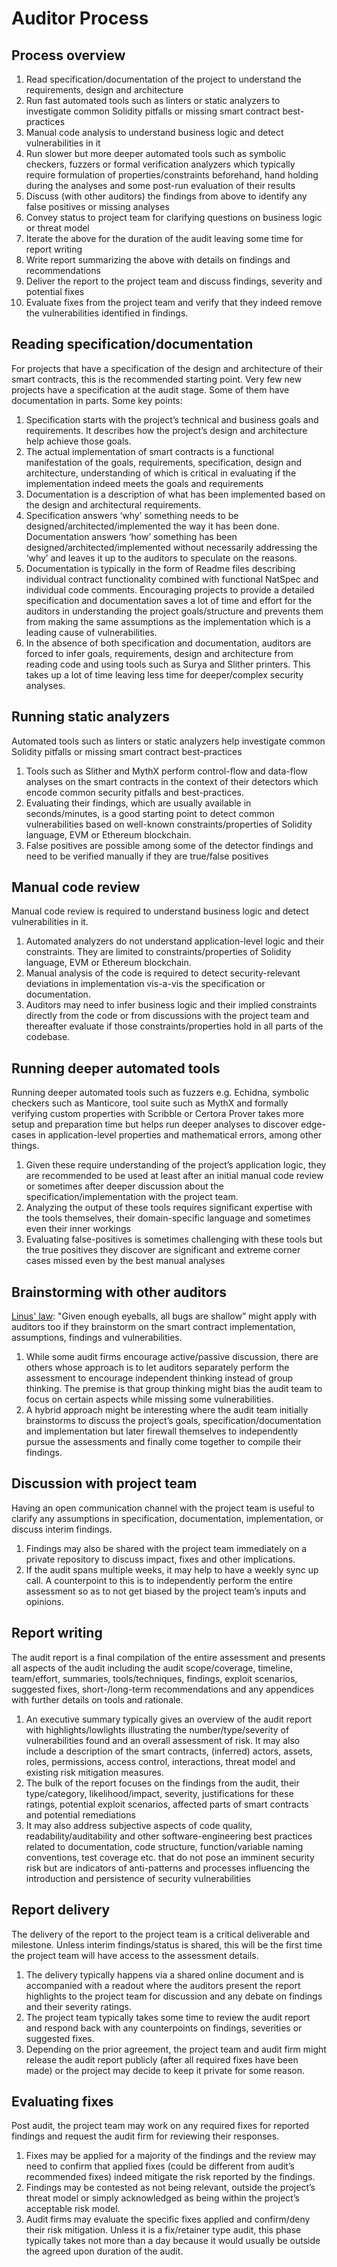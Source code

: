 # Auditor Process

## Process overview

1. Read specification/documentation of the project to understand the requirements, design and architecture
2. Run fast automated tools such as linters or static analyzers to investigate common Solidity pitfalls or missing smart contract best-practices
3. Manual code analysis to understand business logic and detect vulnerabilities in it
4. Run slower but more deeper automated tools such as symbolic checkers, fuzzers or formal verification analyzers which typically require formulation of properties/constraints beforehand, hand holding during the analyses and some post-run evaluation of their results
5. Discuss (with other auditors) the findings from above to identify any false positives or missing analyses
6. Convey status to project team for clarifying questions on business logic or threat model
7. Iterate the above for the duration of the audit leaving some time for report writing
8. Write report summarizing the above with details on findings and recommendations
9. Deliver the report to the project team and discuss findings, severity and potential fixes
10. Evaluate fixes from the project team and verify that they indeed remove the vulnerabilities identified in findings.

## Reading specification/documentation

For projects that have a specification of the design and architecture of their smart contracts, this is the recommended starting point. Very few new projects have a specification at the audit stage. Some of them have documentation in parts. Some key points:

1. Specification starts with the project’s technical and business goals and requirements. It describes how the project’s design and architecture help achieve those goals.
2. The actual implementation of smart contracts is a functional manifestation of the goals, requirements, specification, design and architecture, understanding of which is critical in evaluating if the implementation indeed meets the goals and requirements
3. Documentation is a description of what has been implemented based on the design and architectural requirements.
4. Specification answers ‘why’ something needs to be designed/architected/implemented the way it has been done. Documentation answers ‘how’ something has been designed/architected/implemented without necessarily addressing the ‘why’ and leaves it up to the auditors to speculate on the reasons.
5. Documentation is typically in the form of Readme files describing individual contract functionality combined with functional NatSpec and individual code comments. Encouraging projects to provide a detailed specification and documentation saves a lot of time and effort for the auditors in understanding the project goals/structure and prevents them from making the same assumptions as the implementation which is a leading cause of vulnerabilities.
6. In the absence of both specification and documentation, auditors are forced to infer goals, requirements, design and architecture from reading code and using tools such as Surya and Slither printers. This takes up a lot of time leaving less time for deeper/complex security analyses.

## Running static analyzers

Automated tools such as linters or static analyzers help investigate common Solidity pitfalls or missing smart contract best-practices

1. Tools such as Slither and MythX perform control-flow and data-flow analyses on the smart contracts in the context of their detectors which encode common security pitfalls and best-practices.
2. Evaluating their findings, which are usually available in seconds/minutes, is a good starting point to detect common vulnerabilities based on well-known constraints/properties of Solidity language, EVM or Ethereum blockchain.
3. False positives are possible among some of the detector findings and need to be verified manually if they are true/false positives

## Manual code review

Manual code review is required to understand business logic and detect vulnerabilities in it.

1. Automated analyzers do not understand application-level logic and their constraints. They are limited to constraints/properties of Solidity language, EVM or Ethereum blockchain.
2. Manual analysis of the code is required to detect security-relevant deviations in implementation vis-a-vis the specification or documentation.
3. Auditors may need to infer business logic and their implied constraints directly from the code or from discussions with the project team and thereafter evaluate if those constraints/properties hold in all parts of the codebase.

## Running deeper automated tools

Running deeper automated tools such as fuzzers e.g. Echidna, symbolic checkers such as Manticore, tool suite such as MythX and formally verifying custom properties with Scribble or Certora Prover takes more setup and preparation time but helps run deeper analyses to discover edge-cases in application-level properties and mathematical errors, among other things.

1. Given these require understanding of the project’s application logic, they are recommended to be used at least after an initial manual code review or sometimes after deeper discussion about the specification/implementation with the project team.
2. Analyzing the output of these tools requires significant expertise with the tools themselves, their domain-specific language and sometimes even their inner workings
3. Evaluating false-positives is sometimes challenging with these tools but the true positives they discover are significant and extreme corner cases missed even by the best manual analyses

## Brainstorming with other auditors

[Linus' law](https://en.wikipedia.org/wiki/Linus's_law): "Given enough eyeballs, all bugs are shallow” might apply with auditors too if they brainstorm on the smart contract implementation, assumptions, findings and vulnerabilities.

1. While some audit firms encourage active/passive discussion, there are others whose approach is to let auditors separately perform the assessment to encourage independent thinking instead of group thinking. The premise is that group thinking might bias the audit team to focus on certain aspects while missing some vulnerabilities.
2. A hybrid approach might be interesting where the audit team initially brainstorms to discuss the project’s goals, specification/documentation and implementation but later firewall themselves to independently pursue the assessments and finally come together to compile their findings.

## Discussion with project team

Having an open communication channel with the project team is useful to clarify any assumptions in specification, documentation, implementation, or discuss interim findings.

1. Findings may also be shared with the project team immediately on a private repository to discuss impact, fixes and other implications.
2. If the audit spans multiple weeks, it may help to have a weekly sync up call. A counterpoint to this is to independently perform the entire assessment so as to not get biased by the project team’s inputs and opinions.

## Report writing

The audit report is a final compilation of the entire assessment and presents all aspects of the audit including the audit scope/coverage, timeline, team/effort, summaries, tools/techniques, findings, exploit scenarios, suggested fixes, short-/long-term recommendations and any appendices with further details on tools and rationale.

1. An executive summary typically gives an overview of the audit report with highlights/lowlights illustrating the number/type/severity of vulnerabilities found and an overall assessment of risk. It may also include a description of the smart contracts, (inferred) actors, assets, roles, permissions, access control, interactions, threat model and existing risk mitigation measures.
2. The bulk of the report focuses on the findings from the audit, their type/category, likelihood/impact, severity, justifications for these ratings, potential exploit scenarios, affected parts of smart contracts and potential remediations
3. It may also address subjective aspects of code quality, readability/auditability and other software-engineering best practices related to documentation, code structure, function/variable naming conventions, test coverage etc. that do not pose an imminent security risk but are indicators of anti-patterns and processes influencing the introduction and persistence of security vulnerabilities

## Report delivery

The delivery of the report to the project team is a critical deliverable and milestone. Unless interim findings/status is shared, this will be the first time the project team will have access to the assessment details.

1. The delivery typically happens via a shared online document and is accompanied with a readout where the auditors present the report highlights to the project team for discussion and any debate on findings and their severity ratings.
2. The project team typically takes some time to review the audit report and respond back with any counterpoints on findings, severities or suggested fixes.
3. Depending on the prior agreement, the project team and audit firm might release the audit report publicly (after all required fixes have been made) or the project may decide to keep it private for some reason.

## Evaluating fixes

Post audit, the project team may work on any required fixes for reported findings and request the audit firm for reviewing their responses.

1. Fixes may be applied for a majority of the findings and the review may need to confirm that applied fixes (could be different from audit’s recommended fixes) indeed mitigate the risk reported by the findings.
2. Findings may be contested as not being relevant, outside the project’s threat model or simply acknowledged as being within the project’s acceptable risk model.
3. Audit firms may evaluate the specific fixes applied and confirm/deny their risk mitigation. Unless it is a fix/retainer type audit, this phase typically takes not more than a day because it would usually be outside the agreed upon duration of the audit.
